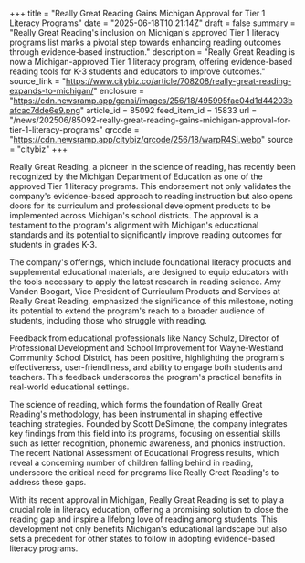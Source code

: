 +++
title = "Really Great Reading Gains Michigan Approval for Tier 1 Literacy Programs"
date = "2025-06-18T10:21:14Z"
draft = false
summary = "Really Great Reading's inclusion on Michigan's approved Tier 1 literacy programs list marks a pivotal step towards enhancing reading outcomes through evidence-based instruction."
description = "Really Great Reading is now a Michigan-approved Tier 1 literacy program, offering evidence-based reading tools for K-3 students and educators to improve outcomes."
source_link = "https://www.citybiz.co/article/708208/really-great-reading-expands-to-michigan/"
enclosure = "https://cdn.newsramp.app/genai/images/256/18/495995fae04d1d44203bafcac7dde6e9.png"
article_id = 85092
feed_item_id = 15833
url = "/news/202506/85092-really-great-reading-gains-michigan-approval-for-tier-1-literacy-programs"
qrcode = "https://cdn.newsramp.app/citybiz/qrcode/256/18/warpR4Si.webp"
source = "citybiz"
+++

<p>Really Great Reading, a pioneer in the science of reading, has recently been recognized by the Michigan Department of Education as one of the approved Tier 1 literacy programs. This endorsement not only validates the company's evidence-based approach to reading instruction but also opens doors for its curriculum and professional development products to be implemented across Michigan's school districts. The approval is a testament to the program's alignment with Michigan's educational standards and its potential to significantly improve reading outcomes for students in grades K-3.</p><p>The company's offerings, which include foundational literacy products and supplemental educational materials, are designed to equip educators with the tools necessary to apply the latest research in reading science. Amy Vanden Boogart, Vice President of Curriculum Products and Services at Really Great Reading, emphasized the significance of this milestone, noting its potential to extend the program's reach to a broader audience of students, including those who struggle with reading.</p><p>Feedback from educational professionals like Nancy Schulz, Director of Professional Development and School Improvement for Wayne-Westland Community School District, has been positive, highlighting the program's effectiveness, user-friendliness, and ability to engage both students and teachers. This feedback underscores the program's practical benefits in real-world educational settings.</p><p>The science of reading, which forms the foundation of Really Great Reading's methodology, has been instrumental in shaping effective teaching strategies. Founded by Scott DeSimone, the company integrates key findings from this field into its programs, focusing on essential skills such as letter recognition, phonemic awareness, and phonics instruction. The recent National Assessment of Educational Progress results, which reveal a concerning number of children falling behind in reading, underscore the critical need for programs like Really Great Reading's to address these gaps.</p><p>With its recent approval in Michigan, Really Great Reading is set to play a crucial role in literacy education, offering a promising solution to close the reading gap and inspire a lifelong love of reading among students. This development not only benefits Michigan's educational landscape but also sets a precedent for other states to follow in adopting evidence-based literacy programs.</p>